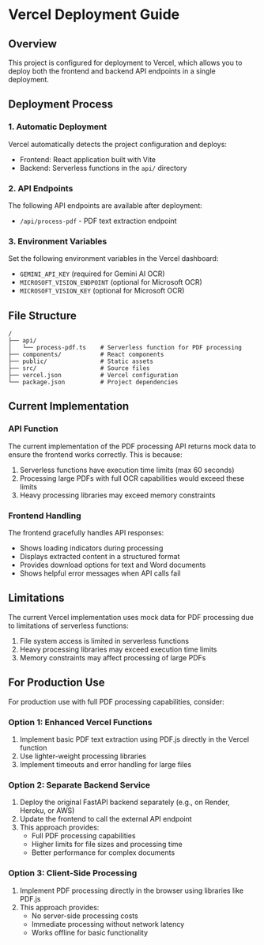 # Vercel Deployment Guide

## Overview
This project is configured for deployment to Vercel, which allows you to deploy both the frontend and backend API endpoints in a single deployment.

## Deployment Process

### 1. Automatic Deployment
Vercel automatically detects the project configuration and deploys:
- Frontend: React application built with Vite
- Backend: Serverless functions in the `api/` directory

### 2. API Endpoints
The following API endpoints are available after deployment:
- `/api/process-pdf` - PDF text extraction endpoint

### 3. Environment Variables
Set the following environment variables in the Vercel dashboard:
- `GEMINI_API_KEY` (required for Gemini AI OCR)
- `MICROSOFT_VISION_ENDPOINT` (optional for Microsoft OCR)
- `MICROSOFT_VISION_KEY` (optional for Microsoft OCR)

## File Structure
```
/
├── api/
│   └── process-pdf.ts    # Serverless function for PDF processing
├── components/           # React components
├── public/               # Static assets
├── src/                  # Source files
├── vercel.json           # Vercel configuration
└── package.json          # Project dependencies
```

## Current Implementation

### API Function
The current implementation of the PDF processing API returns mock data to ensure the frontend works correctly. This is because:

1. Serverless functions have execution time limits (max 60 seconds)
2. Processing large PDFs with full OCR capabilities would exceed these limits
3. Heavy processing libraries may exceed memory constraints

### Frontend Handling
The frontend gracefully handles API responses:
- Shows loading indicators during processing
- Displays extracted content in a structured format
- Provides download options for text and Word documents
- Shows helpful error messages when API calls fail

## Limitations
The current Vercel implementation uses mock data for PDF processing due to limitations of serverless functions:
1. File system access is limited in serverless functions
2. Heavy processing libraries may exceed execution time limits
3. Memory constraints may affect processing of large PDFs

## For Production Use

For production use with full PDF processing capabilities, consider:

### Option 1: Enhanced Vercel Functions
1. Implement basic PDF text extraction using PDF.js directly in the Vercel function
2. Use lighter-weight processing libraries
3. Implement timeouts and error handling for large files

### Option 2: Separate Backend Service
1. Deploy the original FastAPI backend separately (e.g., on Render, Heroku, or AWS)
2. Update the frontend to call the external API endpoint
3. This approach provides:
   - Full PDF processing capabilities
   - Higher limits for file sizes and processing time
   - Better performance for complex documents

### Option 3: Client-Side Processing
1. Implement PDF processing directly in the browser using libraries like PDF.js
2. This approach provides:
   - No server-side processing costs
   - Immediate processing without network latency
   - Works offline for basic functionality